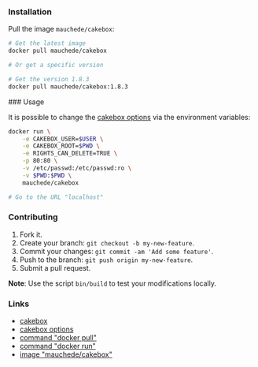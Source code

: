 ### Installation

Pull the image `mauchede/cakebox`:

```bash
# Get the latest image
docker pull mauchede/cakebox

# Or get a specific version

# Get the version 1.8.3
docker pull mauchede/cakebox:1.8.3
```

### Usage

It is possible to change the [cakebox options](https://github.com/Cakebox/cakebox/blob/master/config/default.php.dist) via the environment variables:

```bash
docker run \
    -e CAKEBOX_USER=$USER \
    -e CAKEBOX_ROOT=$PWD \
    -e RIGHTS_CAN_DELETE=TRUE \
    -p 80:80 \
    -v /etc/passwd:/etc/passwd:ro \
    -v $PWD:$PWD \
    mauchede/cakebox

# Go to the URL "localhost"
```

### Contributing

1. Fork it.
2. Create your branch: `git checkout -b my-new-feature`.
3. Commit your changes: `git commit -am 'Add some feature'`.
4. Push to the branch: `git push origin my-new-feature`.
5. Submit a pull request.

__Note__: Use the script `bin/build` to test your modifications locally.

### Links

* [cakebox](https://github.com/Cakebox/cakebox)
* [cakebox options](https://github.com/Cakebox/cakebox/blob/master/config/default.php.dist)
* [command "docker pull"](https://docs.docker.com/reference/commandline/pull/)
* [command "docker run"](https://docs.docker.com/reference/run/)
* [image "mauchede/cakebox"](https://hub.docker.com/r/mauchede/cakebox/)
